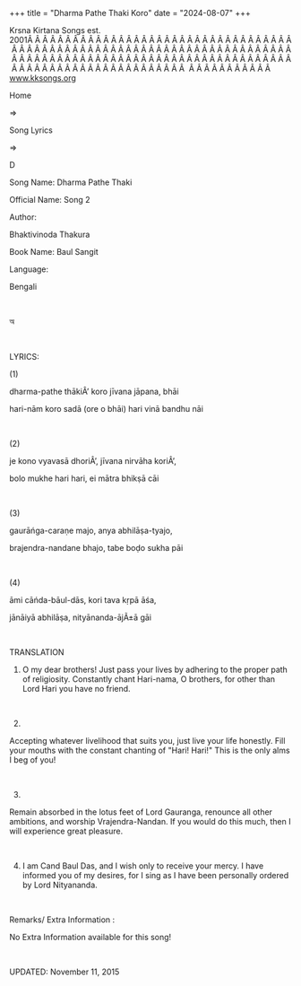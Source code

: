 +++ 
title = "Dharma Pathe Thaki Koro"
date = "2024-08-07"
+++

Krsna Kirtana Songs est. 2001Â Â Â Â Â Â Â Â Â Â Â Â Â Â Â Â Â Â Â Â Â Â Â Â Â Â Â Â Â Â Â Â Â Â Â Â Â Â Â Â Â Â Â Â Â Â Â Â Â Â Â Â Â Â Â Â Â Â Â Â Â Â Â Â Â Â Â Â Â Â Â Â Â Â Â Â Â Â Â Â Â Â Â Â Â Â Â Â Â Â Â Â Â Â Â Â Â Â Â Â Â Â Â Â Â Â Â Â Â Â Â Â Â Â Â Â Â Â Â Â Â Â Â Â Â Â Â Â Â Â Â Â  Â Â Â Â Â Â Â Â Â Â Â  
www.kksongs.org








Home
 
⇒
 
Song Lyrics
 
⇒
 
D


Song
Name: Dharma Pathe Thaki


Official
Name: Song 2


Author:

Bhaktivinoda
Thakura


Book
Name: 
Baul Sangit


Language:

Bengali


 








অ








 


LYRICS:


(1)


dharma-pathe
thākiÂ’ koro jīvana jāpana, bhāi


hari-nām
koro sadā (ore o bhāi) hari vinā bandhu nāi


 


(2)


je kono
vyavasā dhoriÂ’, jīvana nirvāha koriÂ’,


bolo mukhe
hari hari, ei mātra bhikṣā cāi


 


(3)


gaurāńga-caraṇe
majo, anya abhilāṣa-tyajo,


brajendra-nandane
bhajo, tabe boḍo sukha pāi


 


(4)


āmi
cāńda-bāul-dās, kori tava kṛpā āśa,


jānāiyā
abhilāṣa, nityānanda-ājÃ±ā gāi


 


TRANSLATION


1) O
my dear brothers! Just pass your lives by adhering to the proper path of
religiosity. Constantly chant Hari-nama, O brothers, for other than Lord Hari
you have no friend.


 


2)
Accepting whatever livelihood that suits you, just live your life honestly.
Fill your mouths with the constant chanting of "Hari! Hari!" This is the
only alms I beg of you!


 


3)
Remain absorbed in the lotus feet of Lord Gauranga, renounce all other
ambitions, and worship Vrajendra-Nandan. If you would do this much, then I will
experience great pleasure.


 


4) I
am Cand Baul Das, and I wish only to receive your mercy. I have informed you of
my desires, for I sing as I have been personally ordered by Lord Nityananda.


 


Remarks/ Extra Information
: 


No
Extra Information available for this song!


 


UPDATED:
 November 11, 2015